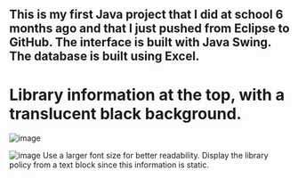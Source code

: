 ## This is my first Java project that I did at school 6 months ago and that I just pushed from Eclipse to GitHub. The interface is built with Java Swing. The database is built using Excel.

# Library information at the top, with a translucent black background.
![image](https://github.com/bmalouli/Library-data-management-in-Java/assets/116194037/e6d901d1-02ae-4e8b-8400-85cf38745a2c)


![image](https://github.com/bmalouli/Library-data-management-in-Java/assets/116194037/2f797b1f-65ca-46ad-a96e-99d9198f664f)
Use a larger font size for better readability. Display the library policy from a text block since this information is static.
